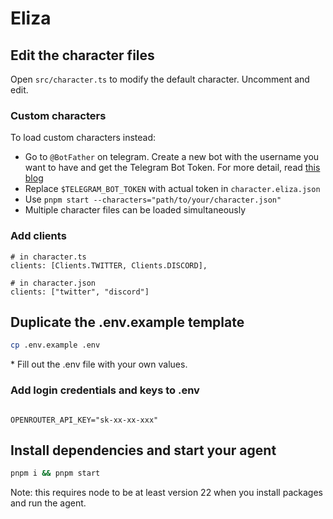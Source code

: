 # Eliza

## Edit the character files

Open `src/character.ts` to modify the default character. Uncomment and edit.

### Custom characters

To load custom characters instead:
- Go to `@BotFather` on telegram. Create a new bot with the username you want to have and get the Telegram Bot Token. For more detail, read [this blog](https://learn.microsoft.com/en-us/azure/bot-service/bot-service-channel-connect-telegram?view=azure-bot-service-4.0)
- Replace `$TELEGRAM_BOT_TOKEN` with actual token in `character.eliza.json`
- Use `pnpm start --characters="path/to/your/character.json"`
- Multiple character files can be loaded simultaneously

### Add clients
```
# in character.ts
clients: [Clients.TWITTER, Clients.DISCORD],

# in character.json
clients: ["twitter", "discord"]
```

## Duplicate the .env.example template

```bash
cp .env.example .env
```

\* Fill out the .env file with your own values.

### Add login credentials and keys to .env
```

OPENROUTER_API_KEY="sk-xx-xx-xxx"

```

## Install dependencies and start your agent

```bash
pnpm i && pnpm start
```
Note: this requires node to be at least version 22 when you install packages and run the agent.


